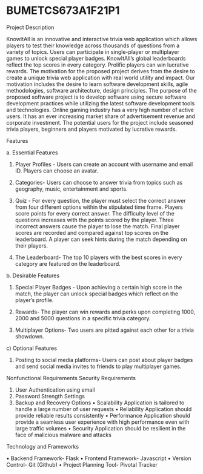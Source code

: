 # BUMETCS673A1F21P1

Project Description

KnowItAll is an innovative and interactive trivia web application which allows players to test their knowledge across thousands of questions from a variety of topics. Users can participate in single-player or multiplayer games to unlock special player badges. KnowItAll’s global leaderboards reflect the top scores in every category. Prolific players can win lucrative rewards. 
The motivation for the proposed project derives from the desire to create a unique trivia web application with real world utility and impact. Our motivation includes the desire to learn software development skills, agile methodologies, software architecture, design principles. The purpose of the proposed software project is to develop software using secure software development practices while utilizing the latest software development tools and technologies.
Online gaming industry has a very high number of active users. It has an ever increasing market share of advertisement revenue and corporate investment. The potential users for the project include seasoned trivia players, beginners and players motivated by lucrative rewards. 



Features

         

a.	Essential Features


1.	Player Profiles - Users can create an account with username and email ID. Players   can   choose an avatar. 


2.	Categories- Users can choose to answer trivia from topics such as geography, music,     entertainment and sports.


3.	Quiz - For every question, the player must select the correct answer from four different    options within the stipulated time frame. Players score points for every                     correct answer. The difficulty level of the questions increases with the points scored by the player.  Three incorrect answers cause the player to lose the                       match. Final player scores are recorded and compared against top scores on the leaderboard. A player can seek hints during the match depending on their players. 


4.	The Leaderboard- The top 10 players with the best scores in every category are featured on the leaderboard.



b.	Desirable Features


1.	Special Player Badges - Upon achieving a certain high score in the match, the player can unlock special badges which reflect on the player’s profile.


2.	Rewards- The player can win rewards and perks upon completing 1000, 2000 and 5000 questions in a specific trivia category.


3.	Multiplayer Options- Two users are pitted against each other for a trivia showdown. 
                       
c)   Optional Features

1.	Posting to social media platforms- Users can post about player badges and send social media invites to friends to play multiplayer games. 

Nonfunctional Requirements
Security Requirements 
1.	User Authentication using email
2.	Password Strength Settings
3.	Backup and Recovery Options
•	Scalability
Application is tailored to handle a large number of user requests
•	Reliability
Application should provide reliable results consistently
•	Performance
Application should provide a seamless user experience with high performance even with large traffic volumes
•	Security
Application should be resilient in the face of malicious malware and attacks


Technology and Frameworks


•	Backend Framework-  Flask
•	Frontend Framework- Javascript
•	Version Control- Git (Github)
•	Project Planning Tool- Pivotal Tracker


